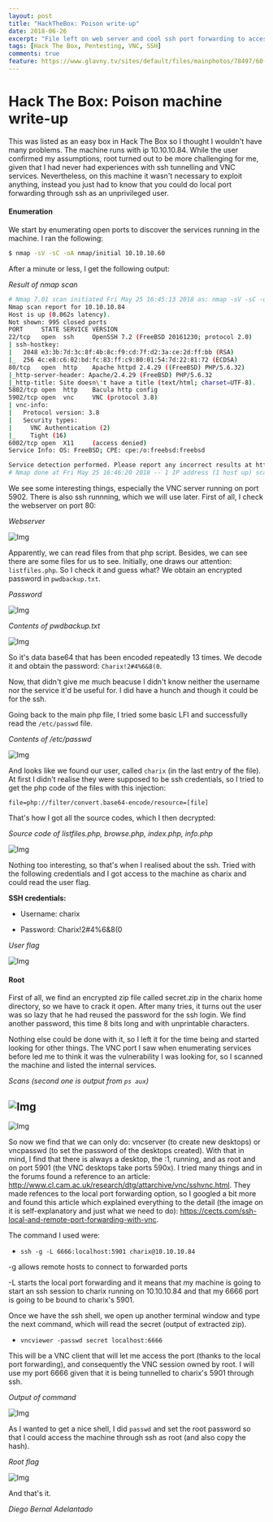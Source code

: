 ```yaml
---
layout: post
title: "HackTheBox: Poison write-up"
date: 2018-06-26
excerpt: "File left on web server and cool ssh port forwarding to access a VNC service running as root."
tags: [Hack The Box, Pentesting, VNC, SSH]
comments: true
feature: https://www.glavny.tv/sites/default/files/mainphotos/78497/60-millionam-lyudey-grozit-otravlenie-myshyakom-91176.jpg
---
```



# Hack The Box: Poison machine write-up

This was listed as an easy box in Hack The Box so I thought I wouldn't have many problems. The machine runs with ip 10.10.10.84. While the user confirmed my assumptions, root turned out to be more challenging for me, given that I had never had experiences with ssh tunnelling and VNC services. Nevertheless, on this machine it wasn't necessary to exploit anything, instead you just had to know that you could do local port forwarding through ssh as an unprivileged user.

#### Enumeration

We start by enumerating open ports to discover the services running in the machine. I ran the following:

```sh
$ nmap -sV -sC -oA nmap/initial 10.10.10.60
```

After a minute or less, I get the following output:

*Result of nmap scan*

```sh
# Nmap 7.01 scan initiated Fri May 25 16:45:13 2018 as: nmap -sV -sC -oA nmap/initial 10.10.10.84
Nmap scan report for 10.10.10.84
Host is up (0.062s latency).
Not shown: 995 closed ports
PORT     STATE SERVICE VERSION
22/tcp   open  ssh     OpenSSH 7.2 (FreeBSD 20161230; protocol 2.0)
| ssh-hostkey:
|   2048 e3:3b:7d:3c:8f:4b:8c:f9:cd:7f:d2:3a:ce:2d:ff:bb (RSA)
|_  256 4c:e8:c6:02:bd:fc:83:ff:c9:80:01:54:7d:22:81:72 (ECDSA)
80/tcp   open  http    Apache httpd 2.4.29 ((FreeBSD) PHP/5.6.32)
|_http-server-header: Apache/2.4.29 (FreeBSD) PHP/5.6.32
|_http-title: Site doesn\'t have a title (text/html; charset=UTF-8).
5802/tcp open  http    Bacula http config
5902/tcp open  vnc     VNC (protocol 3.8)
| vnc-info:
|   Protocol version: 3.8
|   Security types:
|     VNC Authentication (2)
|_    Tight (16)
6002/tcp open  X11     (access denied)
Service Info: OS: FreeBSD; CPE: cpe:/o:freebsd:freebsd

Service detection performed. Please report any incorrect results at https://nmap.org/submit/ .
# Nmap done at Fri May 25 16:46:20 2018 -- 1 IP address (1 host up) scanned in 66.47 seconds
```

We see some interesting things, especially the VNC server running on port 5902. There is also ssh runnning, which we will use later. First of all, I check the webserver on port 80:

*Webserver*

![Img](/assets/posts_details/Poison/images/web.png "Img")

Apparently, we can read files from that php script. Besides, we can see there are some files for us to see. Initially, one draws our attention: `listfiles.php`. So I check it and guess what? We obtain an encrypted password in `pwdbackup.txt`.

*Password*

![Img](/assets/posts_details/Poison/images/pwdbackup.png "Img")

*Contents of pwdbackup.txt*

![Img](/assets/posts_details/Poison/images/pwd.png "Img")

So it's data base64 that has been encoded repeatedly 13 times. We decode it and obtain the password: `Charix!2#4%6&8(0`.

Now, that didn't give me much beacuse I didn't know neither the username nor the service it'd be useful for. I did have a hunch and though it could be for the ssh.

Going back to the main php file, I tried some basic LFI and successfully read the `/etc/passwd` file.

*Contents of /etc/passwd*

![Img](/assets/posts_details/Poison/images/etc_passwd.png "Img")

And looks like we found our user, called `charix` (in the last entry of the file). At first I didn't realise they were supposed to be ssh credentials, so I tried to get the php code of the files with this injection:

`file=php://filter/convert.base64-encode/resource=[file]`

That's how I got all the source codes, which I then decrypted:

*Source code of listfiles.php, browse.php, index.php, info.php*

![Img](/assets/posts_details/Poison/images/sources.png "Img")

Nothing too interesting, so that's when I realised about the ssh. Tried with the following credentials and I got access to the machine as charix and could read the user flag.

**SSH credentials:**

* Username: charix

* Password: Charix!2#4%6&8(0

*User flag*

![Img](/assets/posts_details/Poison/images/user.png "Img")

#### Root

First of all, we find an encrypted zip file called secret.zip in the charix home directory, so we have to crack it open. After many tries, it turns out the user was so lazy that he had reused the password for the ssh login. We find another password, this time 8 bits long and with unprintable characters.

Nothing else could be done with it, so I left it for the time being and started looking for other things. The VNC port I saw when enumerating services before led me to think it was the vulnerability I was looking for, so I scanned the machine and listed the internal services.

*Scans (second one is output from `ps aux`)*

![Img](/assets/posts_details/Poison/images/service_-e.png "Img")
---
![Img](/assets/posts_details/Poison/images/vnc_psaux.png "Img")

So now we find that we can only do: vncserver (to create new desktops) or vncpasswd (to set the password of the desktops created). With that in mind, I find that there is always a desktop, the :1, running, and as root and on port 5901 (the VNC desktops take ports 590x). I tried many things and in the forums found a reference to an article: http://www.cl.cam.ac.uk/research/dtg/attarchive/vnc/sshvnc.html. They made refences to the local port forwarding option, so I googled a bit more and found this article which explained everything to the detail (the image on it is self-explanatory and just what we need to do): https://cects.com/ssh-local-and-remote-port-forwarding-with-vnc.

The command I used were:

* `ssh -g -L 6666:localhost:5901 charix@10.10.10.84`

-g allows remote hosts to connect to forwarded ports

-L starts the local port forwarding and it means that my machine is going to start an ssh session to charix running on 10.10.10.84 and that my 6666 port is going to be bound to charix's 5901.

Once we have the ssh shell, we open up another terminal window and type the next command, which will read the secret (output of extracted zip).

* `vncviewer -passwd secret localhost:6666`

This will be a VNC client that will let me access the port (thanks to the local port forwarding), and consequently the VNC session owned by root. I will use my port 6666 given that it is being tunnelled to charix's 5901 through ssh.

*Output of command*

![Img](/assets/posts_details/Poison/images/vnc.png "Img")

As I wanted to get a nice shell, I did `passwd` and set the root password so that I could access the machine through ssh as root (and also copy the hash).

*Root flag*

![Img](/assets/posts_details/Poison/images/root.png "Img")

And that's it.

*Diego Bernal Adelantado*
